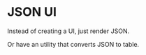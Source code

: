 # JSON UI

Instead of creating a UI, just render JSON.

Or have an utility that converts JSON to table.
